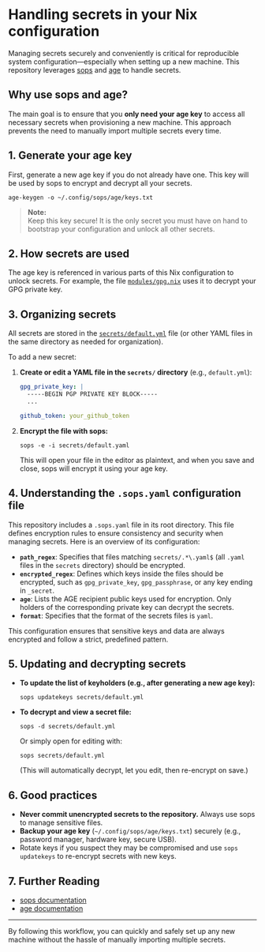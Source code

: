 # Handling secrets in your Nix configuration

Managing secrets securely and conveniently is critical for reproducible system configuration—especially when setting up a new machine. This repository leverages [sops](https://github.com/mozilla/sops) and [age](https://github.com/FiloSottile/age) to handle secrets.

## Why use sops and age?

The main goal is to ensure that you **only need your age key** to access all necessary secrets when provisioning a new machine. This approach prevents the need to manually import multiple secrets every time.

## 1. Generate your age key

First, generate a new age key if you do not already have one. This key will be used by sops to encrypt and decrypt all your secrets.

```console
age-keygen -o ~/.config/sops/age/keys.txt
```

> **Note:**  
> Keep this key secure! It is the only secret you must have on hand to bootstrap your configuration and unlock all other secrets.

## 2. How secrets are used

The age key is referenced in various parts of this Nix configuration to unlock secrets. For example, the file [`modules/gpg.nix`](../modules/gpg.nix) uses it to decrypt your GPG private key.

## 3. Organizing secrets

All secrets are stored in the [`secrets/default.yml`](../secrets/default.yml) file (or other YAML files in the same directory as needed for organization).

To add a new secret:

1. **Create or edit a YAML file in the `secrets/` directory** (e.g., `default.yml`):

    ```yaml
    gpg_private_key: |
      -----BEGIN PGP PRIVATE KEY BLOCK-----
      ...

    github_token: your_github_token
    ```

2. **Encrypt the file with sops:**

    ```console
    sops -e -i secrets/default.yaml
    ```

    This will open your file in the editor as plaintext, and when you save and close, sops will encrypt it using your age key.

## 4. Understanding the `.sops.yaml` configuration file

This repository includes a `.sops.yaml` file in its root directory. This file defines encryption rules to ensure consistency and security when managing secrets. Here is an overview of its configuration:

- **`path_regex`**: Specifies that files matching `secrets/.*\.yaml$` (all `.yaml` files in the `secrets` directory) should be encrypted.
- **`encrypted_regex`**: Defines which keys inside the files should be encrypted, such as `gpg_private_key`, `gpg_passphrase`, or any key ending in `_secret`.
- **`age`**: Lists the AGE recipient public keys used for encryption. Only holders of the corresponding private key can decrypt the secrets.
- **`format`**: Specifies that the format of the secrets files is `yaml`.

This configuration ensures that sensitive keys and data are always encrypted and follow a strict, predefined pattern.

## 5. Updating and decrypting secrets

- **To update the list of keyholders (e.g., after generating a new age key):**

    ```console
    sops updatekeys secrets/default.yml
    ```

- **To decrypt and view a secret file:**

    ```console
    sops -d secrets/default.yml
    ```

    Or simply open for editing with:

    ```console
    sops secrets/default.yml
    ```

    (This will automatically decrypt, let you edit, then re-encrypt on save.)

## 6. Good practices

- **Never commit unencrypted secrets to the repository.** Always use sops to manage sensitive files.
- **Backup your age key** (`~/.config/sops/age/keys.txt`) securely (e.g., password manager, hardware key, secure USB).
- Rotate keys if you suspect they may be compromised and use `sops updatekeys` to re-encrypt secrets with new keys.

## 7. Further Reading

- [sops documentation](https://github.com/mozilla/sops)
- [age documentation](https://github.com/FiloSottile/age)

---

By following this workflow, you can quickly and safely set up any new machine without the hassle of manually importing multiple secrets.
